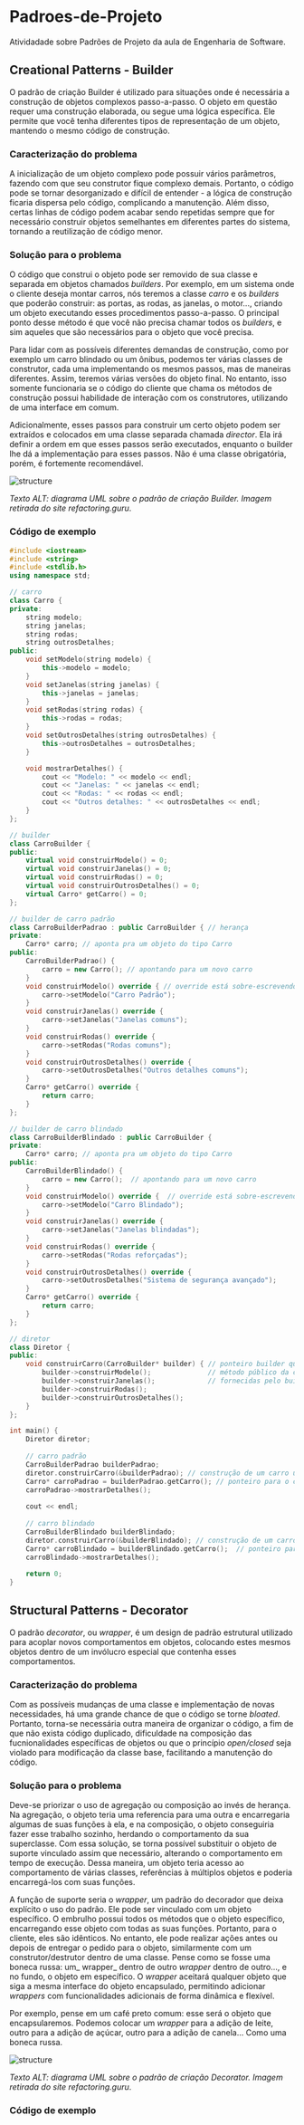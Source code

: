 # Padroes-de-Projeto
Atividadade sobre Padrões de Projeto da aula de Engenharia de Software.
## Creational Patterns - Builder
O padrão de criação Builder é utilizado para situações onde é necessária a construção de objetos complexos passo-a-passo. O objeto em questão requer uma construção elaborada, ou segue uma lógica específica. Ele permite que você tenha diferentes tipos de representação de um objeto, mantendo o mesmo código de construção.
### Caracterização do problema
A inicialização de um objeto complexo pode possuir vários parâmetros, fazendo com que seu construtor fique complexo demais. Portanto, o código pode se tornar desorganizado e difícil de entender - a lógica de construção ficaria dispersa pelo código, complicando a manutenção. Além disso, certas linhas de código podem acabar sendo repetidas sempre que for necessário construir objetos semelhantes em diferentes partes do sistema, tornando a reutilização de código menor.
### Solução para o problema
O código que construi o objeto pode ser removido de sua classe e separada em objetos chamados _builders_. Por exemplo, em um sistema onde o cliente deseja montar carros, nós teremos a classe _carro_ e os _builders_ que poderão construir: as portas, as rodas, as janelas, o motor..., criando um objeto executando esses procedimentos passo-a-passo. O principal ponto desse método é que você não precisa chamar todos os _builders_, e sim aqueles que são necessários para o objeto que você precisa.

Para lidar com as possíveis diferentes demandas de construção, como por exemplo um carro blindado ou um ônibus, podemos ter várias classes de construtor, cada uma implementando os mesmos passos, mas de maneiras diferentes. Assim, teremos várias versões do objeto final. No entanto, isso somente funcionaria se o código do cliente que chama os métodos de construção possui habilidade de interação com os construtores, utilizando de uma interface em comum.

Adicionalmente, esses passos para construir um certo objeto podem ser extraídos e colocados em uma classe separada chamada _director_. Ela irá definir a ordem em que esses passos serão executados, enquanto o builder lhe dá a implementação para esses passos. Não é uma classe obrigatória, porém, é fortemente recomendável.

![structure](https://github.com/connorharu/Padroes-de-Projeto/assets/142368559/bf18dbe4-227b-4dfe-8fc3-e208ac7b176e)

_Texto ALT: diagrama UML sobre o padrão de criação Builder. Imagem retirada do site refactoring.guru_.

### Código de exemplo
```cpp
#include <iostream>
#include <string>
#include <stdlib.h>
using namespace std;

// carro
class Carro {
private:
    string modelo;
    string janelas;
    string rodas;
    string outrosDetalhes;
public:
    void setModelo(string modelo) {
        this->modelo = modelo;
    }
    void setJanelas(string janelas) {
        this->janelas = janelas;
    }
    void setRodas(string rodas) {
        this->rodas = rodas;
    }
    void setOutrosDetalhes(string outrosDetalhes) {
        this->outrosDetalhes = outrosDetalhes;
    }

    void mostrarDetalhes() {
        cout << "Modelo: " << modelo << endl;
        cout << "Janelas: " << janelas << endl;
        cout << "Rodas: " << rodas << endl;
        cout << "Outros detalhes: " << outrosDetalhes << endl;
    }
};

// builder
class CarroBuilder {
public:
    virtual void construirModelo() = 0;
    virtual void construirJanelas() = 0;
    virtual void construirRodas() = 0;
    virtual void construirOutrosDetalhes() = 0;
    virtual Carro* getCarro() = 0;
};

// builder de carro padrão
class CarroBuilderPadrao : public CarroBuilder { // herança
private:
    Carro* carro; // aponta pra um objeto do tipo Carro
public:
    CarroBuilderPadrao() {
        carro = new Carro(); // apontando para um novo carro
    }
    void construirModelo() override { // override está sobre-escrevendo a função da classe base
        carro->setModelo("Carro Padrão");
    }
    void construirJanelas() override {
        carro->setJanelas("Janelas comuns");
    }
    void construirRodas() override {
        carro->setRodas("Rodas comuns");
    }
    void construirOutrosDetalhes() override {
        carro->setOutrosDetalhes("Outros detalhes comuns");
    }
    Carro* getCarro() override {
        return carro;
    }
};

// builder de carro blindado
class CarroBuilderBlindado : public CarroBuilder {
private:
    Carro* carro; // aponta pra um objeto do tipo Carro
public:
    CarroBuilderBlindado() {
        carro = new Carro();  // apontando para um novo carro
    }
    void construirModelo() override {  // override está sobre-escrevendo a função da classe base
        carro->setModelo("Carro Blindado");
    }
    void construirJanelas() override {
        carro->setJanelas("Janelas blindadas");
    }
    void construirRodas() override {
        carro->setRodas("Rodas reforçadas");
    }
    void construirOutrosDetalhes() override {
        carro->setOutrosDetalhes("Sistema de segurança avançado");
    }
    Carro* getCarro() override {
        return carro;
    }
};

// diretor
class Diretor {
public:
    void construirCarro(CarroBuilder* builder) { // ponteiro builder que aponta para um objeto de tipo CarroBuilder,
        builder->construirModelo();              // método público da classe chamado construirCarro que utiliza das implementações
        builder->construirJanelas();             // fornecidas pelo builder, decidindo a ordem de execução dos passos.
        builder->construirRodas();
        builder->construirOutrosDetalhes();
    }
};

int main() {
    Diretor diretor;
    
    // carro padrão
    CarroBuilderPadrao builderPadrao;
    diretor.construirCarro(&builderPadrao); // construção de um carro utilizando builderPadrao
    Carro* carroPadrao = builderPadrao.getCarro(); // ponteiro para o carro padrão construído
    carroPadrao->mostrarDetalhes();
    
    cout << endl;
    
    // carro blindado
    CarroBuilderBlindado builderBlindado;
    diretor.construirCarro(&builderBlindado); // construção de um carro utilizando builderBlindado
    Carro* carroBlindado = builderBlindado.getCarro();  // ponteiro para o carro blindado construído
    carroBlindado->mostrarDetalhes();
    
    return 0;
}
```

## Structural Patterns - Decorator
O padrão _decorator_, ou _wrapper_, é um design de padrão estrutural utilizado para acoplar novos comportamentos em objetos, colocando estes mesmos objetos dentro de um invólucro especial que contenha esses comportamentos.
### Caracterização do problema
Com as possíveis mudanças de uma classe e implementação de novas necessidades, há uma grande chance de que o código se torne _bloated_. Portanto, torna-se necessária outra maneira de organizar o código, a fim de que não exista código duplicado, dificuldade na composição das fucnionalidades específicas de objetos ou que o princípio _open/closed_ seja violado para modificação da classe base, facilitando a manutenção do código.
### Solução para o problema
Deve-se priorizar o uso de agregação ou composição ao invés de herança. Na agregação, o objeto teria uma referencia para uma outra e encarregaria algumas de suas funções à ela, e na composição, o objeto conseguiria fazer esse trabalho sozinho, herdando o comportamento da sua superclasse. Com essa solução, se torna possível substituir o objeto de suporte vinculado assim que necessário, alterando o comportamento em tempo de execução. Dessa maneira, um objeto teria acesso ao comportamento de várias classes, referências à múltiplos objetos e poderia encarregá-los com suas funções.

A função de suporte seria o _wrapper_, um padrão do decorador que deixa explícito o uso do padrão. Ele pode ser vinculado com um objeto específico. O embrulho possui todos os métodos que o objeto específico, encarregando esse objeto com todas as suas funções. Portanto, para o cliente, eles são idênticos. No entanto, ele pode realizar ações antes ou depois de entregar o pedido para o objeto, similarmente com um construtor/destrutor dentro de uma classe. Pense como se fosse uma boneca russa: um_ wrapper_ dentro de outro _wrapper_ dentro de outro..., e no fundo, o objeto em específico. O _wrapper_ aceitará qualquer objeto que siga a mesma interface do objeto encapsulado, permitindo adicionar _wrappers_ com funcionalidades adicionais de forma dinâmica e flexível.

Por exemplo, pense em um café preto comum: esse será o objeto que encapsularemos. Podemos colocar um _wrapper_ para a adição de leite, outro para a adição de açúcar, outro para a adição de canela... Como uma boneca russa.

![structure](https://github.com/connorharu/Padroes-de-Projeto/assets/142368559/e2c8c1e9-e759-4672-976c-7cade7b1787f)

_Texto ALT: diagrama UML sobre o padrão de criação Decorator. Imagem retirada do site refactoring.guru_.

### Código de exemplo
```cpp
```
